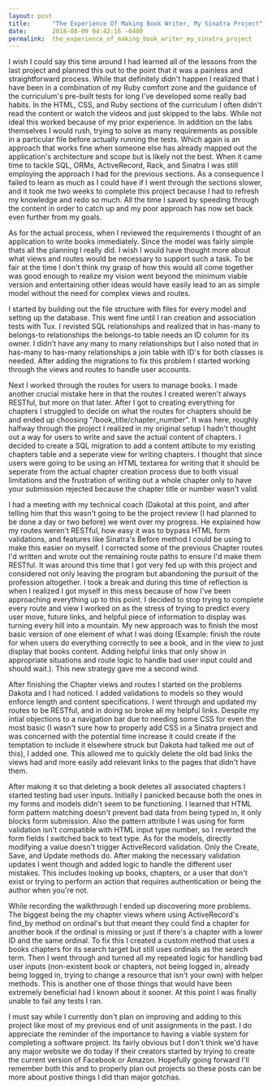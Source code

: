 ```yaml
---
layout: post
title:      "The Experience Of Making Book Writer, My Sinatra Project"
date:       2018-08-09 04:42:16 -0400
permalink:  the_experience_of_making_book_writer_my_sinatra_project
---
```



<p> I wish I could say this time around I had learned all of the lessons from the last project and planned this out to the point that it was a painless and straightforward process. While that definitely didn't happen I realized that I have been in a combination of my Ruby comfort zone and the guidance of the curriculum's pre-built tests for long I've developed some really bad habits. In the HTML, CSS, and Ruby sections of the curriculum I often didn't read the content or watch the videos and just skipped to the labs. While not ideal this worked because of my prior experience. In addition on the labs themselves I would rush, trying to solve as many requirements as possible in a particular file before actually running the tests. Which again is an approach that works fine when someone else has already mapped out the application's architecture and scope but is likely not the best. When it came time to tackle SQL, ORMs, ActiveRecord, Rack, and Sinatra I was still employing the approach I had for the previous sections. As a consequence I failed to learn as much as I could have if I went through the sections slower, and it took me two weeks to complete this project because I had to refresh my knowledge and redo so much. All the time I saved by speeding through the content in order to catch up and my poor approach has now set back even further from my goals. </p>

<p> As for the actual process, when I reviewed the requirements I thought of an application to write books immediately. Since the model was fairly simple thats all the planning I really did. I wish I would have thought more about what views and routes would be necessary to support such a task. To be fair at the time I don't think my grasp of how this would all come together was good enough to realize my vision went beyond the minimum viable version and entertaining other ideas would have easily lead to an as simple model without the need for complex views and routes. </p>

<p> I started by building out the file structure with files for every model and setting up the database. This went fine until I ran creation and association tests with Tux. I revisted SQL relationships and realized that in has-many to belongs-to relationships the belongs-to table needs an ID column for its owner. I didn't have any many to many relationships but I also noted that in has-many to has-many relationships a join table with ID's for both classes is needed. After adding the migrations to fix this problem I started working through the views and routes to handle user accounts. </p>

<p> Next I worked through the routes for users to manage books. I made another crucial mistake here in that the routes I created weren't always RESTful, but more on that later. After I got to creating everything for chapters I struggled to decide on what the routes for chapters should be and ended up choosing "/book_title/chapter_number". It was here, roughly halfway through the project I realized in my original setup I hadn't thought out a way for users to write and save the actual content of chapters. I decided to create a SQL migration to add a content attibute to my existing chapters table and a seperate view for writing chapters. I thought that since users were going to be using an HTML textarea for writing that it should be seperate from the actual chapter creation process due to both visual limitations and the frustration of writing out a whole chapter only to have your submission rejected because the chapter title or number wasn't valid. </p>

<p> I had a meeting with my technical coach (Dakota) at this point, and after telling him that this wasn't going to be the project review (I had planned to be done a day or two before) we went over my progress. He explained how my routes weren't RESTful, how easy it was to bypass HTML form validations, and features like Sinatra's Before method I could be using to make this easier on myself. I corrected some of the previous Chapter routes I'd written and wrote out the remaining route paths to ensure I'd make them RESTful. It was around this time that I got very fed up with this project and considered not only leaving the program but abandoning the pursuit of the profession altogether. I took a break and during this time of reflection is when I realized I got myself in this mess because of how I've been approaching everything up to this point. I decided to stop trying to complete every route and view I worked on as the stress of trying to predict every user move, future links, and helpful piece of information to display was turning every hill into a mountain. My new approach was to finish the most basic version of one element of what I was doing (Example: finish the route for when users do everything correctly to see a book, and in the view to just display that books content. Adding helpful links that only show in appropriate situations and route logic to handle bad user input could and should wait.). This new strategy gave me a second wind. </p>

<p> After finishing the Chapter views and routes I started on the problems Dakota and I had noticed. I added validations to models so they would enforce length and content specifications. I went through and updated my routes to be RESTful, and in doing so broke all my helpful links. Despite my intial objections to a navigation bar due to needing some CSS for even the most basic (I wasn't sure how to properly add CSS in a Sinatra project and was concerned with the potential time increase it could create if the temptation to include it elsewhere struck but Dakota had talked me out of this), I added one. This allowed me to quickly delete the old bad links the views had and more easily add relevant links to the pages that didn't have them. </p>

<p> After making it so that deleting a book deletes all associated chapters I started testing bad user inputs. Initially I panicked because both the ones in my forms and models didn't seem to be functioning. I learned that HTML form pattern matching doesn't prevent bad data from being typed in, it only blocks form submission. Also the pattern attribute I was using for form validation isn't compatible with HTML input type number, so I reverted the form fields I switched back to text type. As for the models, directly modifying a value doesn't trigger ActiveRecord validation. Only the Create, Save, and Update methods do. After making the necessary validation updates I went though and added logic to handle the different user mistakes. This includes looking up books, chapters, or a user that don't exist or trying to perform an action that requires authentication or being the author when you're not. </p>

<p> While recording the walkthrough I ended up discovering more problems. The biggest being the my chapter views where using ActiveRecord's find_by method on ordinal's but that meant they could find a chapter for another book if the ordinal is missing or just if there's a chapter with a lower ID and the same ordinal. To fix this I created a custom method that uses a books chapters for its search target but still uses ordinals as the search term. Then I went through and turned all my repeated logic for handling bad user inputs (non-existent book or chapters, not being logged in, already being logged in, trying to change a resource that isn't your own) with helper methods. This is another one of those things that would have been extremely beneficial had I known about it sooner. At this point I was finally unable to fail any tests I ran. </p>

<p> I must say while I currently don't plan on improving and adding to this project like most of my previous end of unit assignments in the past. I do appreciate the reminder of the importance to having a viable system for completing a software project. Its fairly obvious but I don't think we'd have any major website we do today if their creators started by trying to create the current version of Facebook or Amazon. Hopefully going forward I'll remember both this and to properly plan out projects so these posts can be more about postive things I did than major gotchas. </p>





